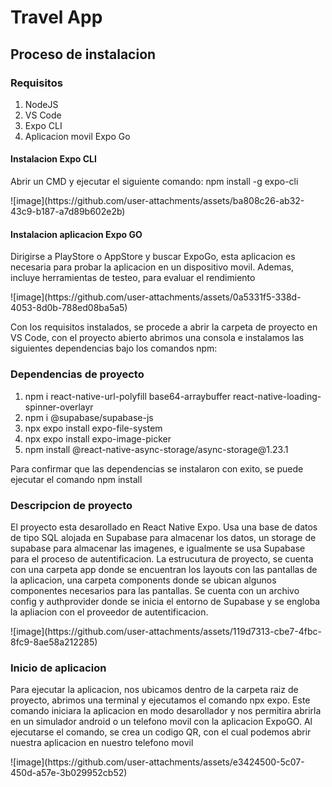 <h1>Travel App</h1>

<h2>Proceso de instalacion</h2>

<h3>Requisitos</h3>
<ol>
  <li>NodeJS</li>
  <li>VS Code</li>
  <li>Expo CLI</li>
  <li>Aplicacion movil Expo Go</li>
</ol>

<h4>Instalacion Expo CLI</h4>
<p>Abrir un CMD y ejecutar el siguiente comando: npm install -g expo-cli</p>
![image](https://github.com/user-attachments/assets/ba808c26-ab32-43c9-b187-a7d89b602e2b)

<h4>Instalacion aplicacion Expo GO</h4>
<p>Dirigirse a PlayStore o AppStore y buscar ExpoGo, esta aplicacion es necesaria para probar la aplicacion en un dispositivo movil. Ademas, incluye herramientas de testeo, para evaluar el rendimiento</p>
![image](https://github.com/user-attachments/assets/0a5331f5-338d-4053-8d0b-788ed08ba5a5)

<p>Con los requisitos instalados, se procede a abrir la carpeta de proyecto en VS Code, con el proyecto abierto abrimos una consola e instalamos las siguientes dependencias bajo los comandos npm:</p>

<h3>Dependencias de proyecto</h3>
<ol>
  <li>npm i react-native-url-polyfill base64-arraybuffer react-native-loading-spinner-overlayr</li>
  <li> npm i @supabase/supabase-js</li>
  <li>npx expo install expo-file-system</li>
  <li>npx expo install expo-image-picker</li>
  <li>npm install @react-native-async-storage/async-storage@1.23.1</li>
</ol>

<p>Para confirmar que las dependencias se instalaron con exito, se puede ejecutar el comando npm install</p>

<h3>Descripcion de proyecto</h3>
<p>El proyecto esta desarollado en React Native Expo. Usa una base de datos de tipo SQL alojada en Supabase para almacenar los datos, un storage de supabase para almacenar las imagenes, e igualmente se usa Supabase para el proceso de autentificacion. La estrucutura de proyecto, se cuenta con una carpeta app donde se encuentran los layouts con las pantallas de la aplicacion, una carpeta components donde se ubican algunos componentes necesarios para las pantallas. Se cuenta con un archivo config y authprovider donde se inicia el entorno de Supabase y se engloba la apliacion con el proveedor de autentificacion.</p>
![image](https://github.com/user-attachments/assets/119d7313-cbe7-4fbc-8fc9-8ae58a212285)

<h3>Inicio de aplicacion</h3>
<p>Para ejecutar la aplicacion, nos ubicamos dentro de la carpeta raiz de proyecto, abrimos una terminal y ejecutamos el comando npx expo. Este comando iniciara la aplicacion en modo desarollador y nos permitira abrirla en un simulador android o un telefono movil con la aplicacion ExpoGO. Al ejecutarse el comando, se crea un codigo QR, con el cual podemos abrir nuestra aplicacion en nuestro telefono movil</p>
![image](https://github.com/user-attachments/assets/e3424500-5c07-450d-a57e-3b029952cb52)

